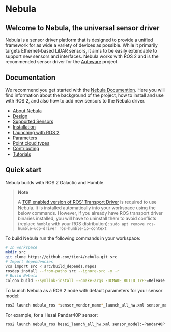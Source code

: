 # Nebula

## Welcome to Nebula, the universal sensor driver
Nebula is a sensor driver platform that is designed to provide a unified framework for as wide a variety of devices as possible.
While it primarily targets Ethernet-based LiDAR sensors, it aims to be easily extendable to support new sensors and interfaces. 
Nebula works with ROS 2 and is the recommended sensor driver for the [Autoware](https://autoware.org/) project.

## Documentation
We recommend you get started with the [Nebula Documention](https://tier4.github.io/nebula/).
Here you will find information about the background of the project, how to install and use with ROS 2, and also how to add new sensors to the Nebula driver.
- [About Nebula](https://tier4.github.io/nebula/about)
- [Design](https://tier4.github.io/nebula/design)
- [Supported Sensors](https://tier4.github.io/nebula/supported_sensors)
- [Installation](https://tier4.github.io/nebula/installation)
- [Launching with ROS 2](https://tier4.github.io/nebula/usage)
- [Parameters](https://tier4.github.io/nebula/parameters)
- [Point cloud types](https://tier4.github.io/nebula/point_types)
- [Contributing](https://tier4.github.io/nebula/contributing)
- [Tutorials](https://tier4.github.io/nebula/tutorials)

## Quick start
Nebula builds with ROS 2 Galactic and Humble.

> **Note**
>
> A [TCP enabled version of ROS' Transport Driver](https://github.com/mojomex/transport_drivers/tree/mutable-buffer-in-udp-callback) is required to use Nebula.
> It is installed automatically into your workspace using the below commands. However, if you already have ROS transport driver binaries installed, you will have to uninstall them to avoid conflicts (replace `humble` with your ROS distribution):
> `sudo apt remove ros-humble-udp-driver ros-humble-io-context`

To build Nebula run the following commands in your workspace:

```bash
# In workspace
mkdir src
git clone https://github.com/tier4/nebula.git src
# Import dependencies
vcs import src < src/build_depends.repos
rosdep install --from-paths src --ignore-src -y -r
# Build Nebula
colcon build --symlink-install --cmake-args -DCMAKE_BUILD_TYPE=Release
```
To launch Nebula as a ROS 2 node with default parameters for your sensor model:

```bash
ros2 launch nebula_ros *sensor_vendor_name*_launch_all_hw.xml sensor_model:=*sensor_model_name*
```

For example, for a Hesai Pandar40P sensor:
```bash
ros2 launch nebula_ros hesai_launch_all_hw.xml sensor_model:=Pandar40P
```
